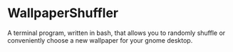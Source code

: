 # WallpaperShuffler
A terminal program, written in bash, that allows you to randomly shuffle or conveniently choose a new wallpaper for your gnome desktop.
